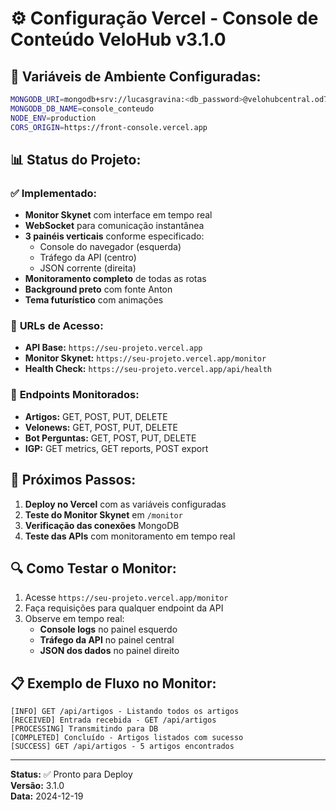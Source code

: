 # ⚙️ Configuração Vercel - Console de Conteúdo VeloHub v3.1.0

## 🔑 **Variáveis de Ambiente Configuradas:**

```bash
MONGODB_URI=mongodb+srv://lucasgravina:<db_password>@velohubcentral.od7vwts.mongodb.net/?retryWrites=true&w=majority&appName=VelohubCentral
MONGODB_DB_NAME=console_conteudo
NODE_ENV=production
CORS_ORIGIN=https://front-console.vercel.app
```

## 📊 **Status do Projeto:**

### ✅ **Implementado:**
- **Monitor Skynet** com interface em tempo real
- **WebSocket** para comunicação instantânea
- **3 painéis verticais** conforme especificado:
  - Console do navegador (esquerda)
  - Tráfego da API (centro)
  - JSON corrente (direita)
- **Monitoramento completo** de todas as rotas
- **Background preto** com fonte Anton
- **Tema futurístico** com animações

### 🔗 **URLs de Acesso:**
- **API Base:** `https://seu-projeto.vercel.app`
- **Monitor Skynet:** `https://seu-projeto.vercel.app/monitor`
- **Health Check:** `https://seu-projeto.vercel.app/api/health`

### 📡 **Endpoints Monitorados:**
- **Artigos:** GET, POST, PUT, DELETE
- **Velonews:** GET, POST, PUT, DELETE
- **Bot Perguntas:** GET, POST, PUT, DELETE
- **IGP:** GET metrics, GET reports, POST export

## 🎯 **Próximos Passos:**

1. **Deploy no Vercel** com as variáveis configuradas
2. **Teste do Monitor Skynet** em `/monitor`
3. **Verificação das conexões** MongoDB
4. **Teste das APIs** com monitoramento em tempo real

## 🔍 **Como Testar o Monitor:**

1. Acesse `https://seu-projeto.vercel.app/monitor`
2. Faça requisições para qualquer endpoint da API
3. Observe em tempo real:
   - **Console logs** no painel esquerdo
   - **Tráfego da API** no painel central
   - **JSON dos dados** no painel direito

## 📋 **Exemplo de Fluxo no Monitor:**

```
[INFO] GET /api/artigos - Listando todos os artigos
[RECEIVED] Entrada recebida - GET /api/artigos
[PROCESSING] Transmitindo para DB
[COMPLETED] Concluído - Artigos listados com sucesso
[SUCCESS] GET /api/artigos - 5 artigos encontrados
```

---

**Status:** ✅ Pronto para Deploy  
**Versão:** 3.1.0  
**Data:** 2024-12-19

